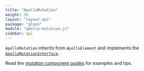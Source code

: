 ```yaml
---
title: "ApolloMutation"
weight: 30
layout: "layout-api"
package: "gluon"
module: "apollo-mutation.js"
sidebar: api
---
```


<!-- ----------------------------------------------------------------------------------------
     Welcome! This file includes automatically generated API documentation.
     To edit the docs that appear within, find the original source file under `packages/*`,
     corresponding to the package name and module in this YAML front-matter block.
     Thank you for your interest in Apollo Elements 😁
------------------------------------------------------------------------------------------ -->


`ApolloMutation` inherits from `ApolloElement` and implements the [`ApolloMutationInterface`](/api/core/interfaces/mutation/).

Read the [mutation component guides](../../../../guides/usage/mutations/) for examples and tips.
